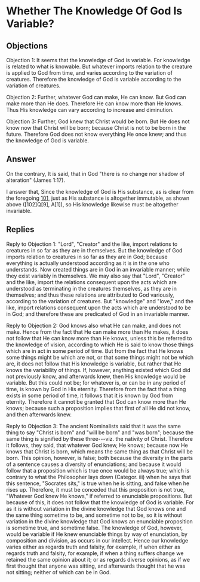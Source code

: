 # Whether The Knowledge Of God Is Variable?

## Objections

Objection 1: It seems that the knowledge of God is variable. For knowledge is related to what is knowable. But whatever imports relation to the creature is applied to God from time, and varies according to the variation of creatures. Therefore the knowledge of God is variable according to the variation of creatures.

Objection 2: Further, whatever God can make, He can know. But God can make more than He does. Therefore He can know more than He knows. Thus His knowledge can vary according to increase and diminution.

Objection 3: Further, God knew that Christ would be born. But He does not know now that Christ will be born; because Christ is not to be born in the future. Therefore God does not know everything He once knew; and thus the knowledge of God is variable.

## Answer

On the contrary, It is said, that in God "there is no change nor shadow of alteration" (James 1:17).

I answer that, Since the knowledge of God is His substance, as is clear from the foregoing [101](A[4]), just as His substance is altogether immutable, as shown above ([102]Q[9], A[1]), so His knowledge likewise must be altogether invariable.

## Replies

Reply to Objection 1: "Lord", "Creator" and the like, import relations to creatures in so far as they are in themselves. But the knowledge of God imports relation to creatures in so far as they are in God; because everything is actually understood according as it is in the one who understands. Now created things are in God in an invariable manner; while they exist variably in themselves. We may also say that "Lord", "Creator" and the like, import the relations consequent upon the acts which are understood as terminating in the creatures themselves, as they are in themselves; and thus these relations are attributed to God variously, according to the variation of creatures. But "knowledge" and "love," and the like, import relations consequent upon the acts which are understood to be in God; and therefore these are predicated of God in an invariable manner.

Reply to Objection 2: God knows also what He can make, and does not make. Hence from the fact that He can make more than He makes, it does not follow that He can know more than He knows, unless this be referred to the knowledge of vision, according to which He is said to know those things which are in act in some period of time. But from the fact that He knows some things might be which are not, or that some things might not be which are, it does not follow that His knowledge is variable, but rather that He knows the variability of things. If, however, anything existed which God did not previously know, and afterwards knew, then His knowledge would be variable. But this could not be; for whatever is, or can be in any period of time, is known by God in His eternity. Therefore from the fact that a thing exists in some period of time, it follows that it is known by God from eternity. Therefore it cannot be granted that God can know more than He knows; because such a proposition implies that first of all He did not know, and then afterwards knew.

Reply to Objection 3: The ancient Nominalists said that it was the same thing to say "Christ is born" and "will be born" and "was born"; because the same thing is signified by these three---viz. the nativity of Christ. Therefore it follows, they said, that whatever God knew, He knows; because now He knows that Christ is born, which means the same thing as that Christ will be born. This opinion, however, is false; both because the diversity in the parts of a sentence causes a diversity of enunciations; and because it would follow that a proposition which is true once would be always true; which is contrary to what the Philosopher lays down (Categor. iii) when he says that this sentence, "Socrates sits," is true when he is sitting, and false when he rises up. Therefore, it must be conceded that this proposition is not true, "Whatever God knew He knows," if referred to enunciable propositions. But because of this, it does not follow that the knowledge of God is variable. For as it is without variation in the divine knowledge that God knows one and the same thing sometime to be, and sometime not to be, so it is without variation in the divine knowledge that God knows an enunciable proposition is sometime true, and sometime false. The knowledge of God, however, would be variable if He knew enunciable things by way of enunciation, by composition and division, as occurs in our intellect. Hence our knowledge varies either as regards truth and falsity, for example, if when either as regards truth and falsity, for example, if when a thing suffers change we retained the same opinion about it; or as regards diverse opinions, as if we first thought that anyone was sitting, and afterwards thought that he was not sitting; neither of which can be in God.